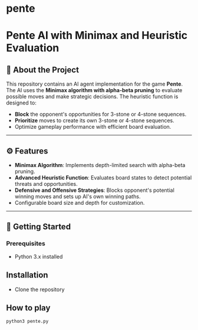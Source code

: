 # pente
# Pente AI with Minimax and Heuristic Evaluation

## 🧠 About the Project
This repository contains an AI agent implementation for the game **Pente**. The AI uses the **Minimax algorithm with alpha-beta pruning** to evaluate possible moves and make strategic decisions. The heuristic function is designed to:
- **Block** the opponent's opportunities for 3-stone or 4-stone sequences.
- **Prioritize** moves to create its own 3-stone or 4-stone sequences.
- Optimize gameplay performance with efficient board evaluation.

---

## ⚙️ Features
- **Minimax Algorithm**: Implements depth-limited search with alpha-beta pruning.
- **Advanced Heuristic Function**: Evaluates board states to detect potential threats and opportunities.
- **Defensive and Offensive Strategies**: Blocks opponent's potential winning moves and sets up AI's own winning paths.
- Configurable board size and depth for customization.

---

## 🚀 Getting Started

### Prerequisites
- Python 3.x installed

## Installation
- Clone the repository
## How to play
`python3 pente.py`
